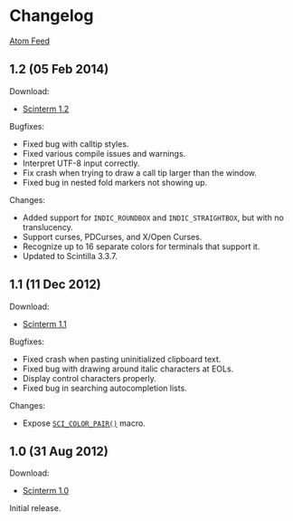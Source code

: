 # Changelog

[Atom Feed][]

[Atom Feed]: feed

## 1.2 (05 Feb 2014)

Download:

* [Scinterm 1.2][]

Bugfixes:

* Fixed bug with calltip styles.
* Fixed various compile issues and warnings.
* Interpret UTF-8 input correctly.
* Fix crash when trying to draw a call tip larger than the window.
* Fixed bug in nested fold markers not showing up.

Changes:

* Added support for `INDIC_ROUNDBOX` and `INDIC_STRAIGHTBOX`, but with no
  translucency.
* Support curses, PDCurses, and X/Open Curses.
* Recognize up to 16 separate colors for terminals that support it.
* Updated to Scintilla 3.3.7.

[Scinterm 1.2]: download/scinterm_1.2.zip

## 1.1 (11 Dec 2012)

Download:

* [Scinterm 1.1][]

Bugfixes:

* Fixed crash when pasting uninitialized clipboard text.
* Fixed bug with drawing around italic characters at EOLs.
* Display control characters properly.
* Fixed bug in searching autocompletion lists.

Changes:

* Expose [`SCI_COLOR_PAIR()`][] macro.

[Scinterm 1.1]: download/scinterm_1.1.zip
[`SCI_COLOR_PAIR()`]: api.html#SCI_COLOR_PAIR

## 1.0 (31 Aug 2012)

Download:

* [Scinterm 1.0][]

Initial release.

[Scinterm 1.0]: download/scinterm_1.0.zip

